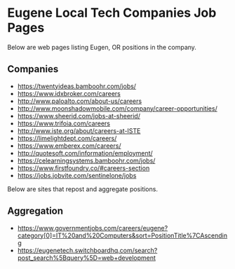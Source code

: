 # Eugene Local Tech Companies Job Pages

Below are web pages listing Eugen, OR positions in the company.

## Companies
* https://twentyideas.bamboohr.com/jobs/
* https://www.idxbroker.com/careers
* http://www.paloalto.com/about-us/careers
* http://www.moonshadowmobile.com/company/career-opportunities/
* https://www.sheerid.com/jobs-at-sheerid/
* https://www.trifoia.com/careers
* http://www.iste.org/about/careers-at-ISTE
* https://limelightdept.com/careers/
* https://www.emberex.com/careers/
* http://quotesoft.com/information/employment/
* https://celearningsystems.bamboohr.com/jobs/
* https://www.firstfoundry.co/#careers-section
* https://jobs.jobvite.com/sentinelone/jobs


Below are sites that repost and aggregate positions.

## Aggregation
* https://www.governmentjobs.com/careers/eugene?category[0]=IT%20and%20Computers&sort=PositionTitle%7CAscending
* https://eugenetech.switchboardhq.com/search?post_search%5Bquery%5D=web+development
